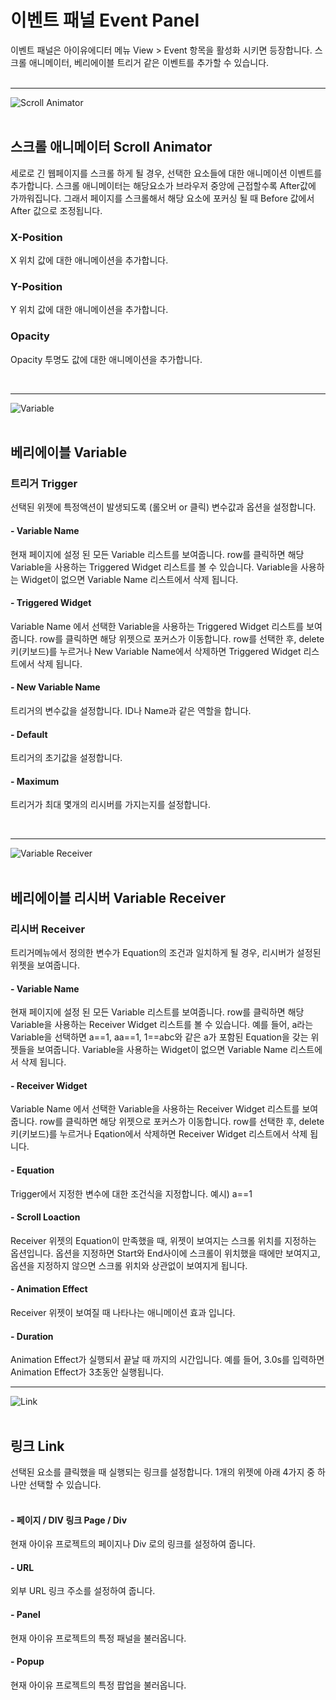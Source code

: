 # 이벤트 패널 Event Panel
이벤트 패널은 아이유에디터 메뉴 View > Event 항목을 활성화 시키면 등장합니다. 스크롤 애니메이터, 베리에이블 트리거 같은 이벤트를 추가할 수 있습니다.<br /><br />

*****
![Scroll Animator](/img/iu_manual_panel_event_01scr.png)<br /><br />
## 스크롤 애니메이터 Scroll Animator
세로로 긴 웹페이지를 스크롤 하게 될 경우, 선택한 요소들에 대한 애니메이션 이벤트를 추가합니다.
스크롤 애니메이터는 해당요소가 브라우저 중앙에 근접할수록 After값에 가까워집니다. 그래서 페이지를 스크롤해서 해당 요소에 포커싱 될 때 Before 값에서 After 값으로 조정됩니다.

### X-Position
X 위치 값에 대한 애니메이션을 추가합니다.

### Y-Position
Y 위치 값에 대한 애니메이션을 추가합니다.

### Opacity
Opacity 투명도 값에 대한 애니메이션을 추가합니다.

<br />

*****
![Variable](/img/iu_manual_panel_event_02var.png)<br /><br />
## 베리에이블 Variable

### 트리거 Trigger
선택된 위젯에 특정액션이 발생되도록 (롤오버 or 클릭) 변수값과 옵션을 설정합니다.

#### - Variable Name
현재 페이지에 설정 된 모든 Variable 리스트를 보여줍니다. row를 클릭하면 해당 Variable을 사용하는 Triggered Widget 리스트를 볼 수 있습니다. Variable을 사용하는 Widget이 없으면 Variable Name 리스트에서 삭제 됩니다.

#### - Triggered Widget
Variable Name 에서 선택한 Variable을 사용하는 Triggered Widget 리스트를 보여줍니다. row를 클릭하면 해당 위젯으로 포커스가 이동합니다. row를 선택한 후, delete키(키보드)를 누르거나 New Variable Name에서 삭제하면 Triggered Widget 리스트에서 삭제 됩니다.

#### - New Variable Name
트리거의 변수값을 설정합니다. ID나 Name과 같은 역할을 합니다.

#### - Default
트리거의 초기값을 설정합니다.

#### - Maximum
트리거가 최대 몇개의 리시버를 가지는지를 설정합니다.

<br />

*****
![Variable Receiver](/img/iu_manual_panel_event_03receiver.png)<br /><br />
## 베리에이블 리시버 Variable Receiver

### 리시버 Receiver
트리거메뉴에서 정의한 변수가 Equation의 조건과 일치하게 될 경우, 리시버가 설정된 위젯을 보여줍니다.

#### - Variable Name
현재 페이지에 설정 된 모든 Variable 리스트를 보여줍니다. row를 클릭하면 해당 Variable을 사용하는 Receiver Widget 리스트를 볼 수 있습니다. 예를 들어, a라는 Variable을 선택하면 a==1, aa==1, 1==abc와 같은 a가 포함된 Equation을 갖는 위젯들을 보여줍니다. Variable을 사용하는 Widget이 없으면 Variable Name 리스트에서 삭제 됩니다.

#### - Receiver Widget
Variable Name 에서 선택한 Variable을 사용하는 Receiver Widget 리스트를 보여줍니다. row를 클릭하면 해당 위젯으로 포커스가 이동합니다. row를 선택한 후, delete키(키보드)를 누르거나 Eqation에서 삭제하면 Receiver Widget 리스트에서 삭제 됩니다.

#### - Equation
Trigger에서 지정한 변수에 대한 조건식을 지정합니다. 예시) a==1

#### - Scroll Loaction
Receiver 위젯의 Equation이 만족했을 때, 위젯이 보여지는 스크롤 위치를 지정하는 옵션입니다. 옵션을 지정하면 Start와 End사이에 스크롤이 위치했을 때에만 보여지고, 옵션을 지정하지 않으면 스크롤 위치와 상관없이 보여지게 됩니다.

#### - Animation Effect
Receiver 위젯이 보여질 때 나타나는 애니메이션 효과 입니다.

#### - Duration
Animation Effect가 실행되서 끝날 때 까지의 시간입니다. 예를 들어, 3.0s를 입력하면 Animation Effect가 3초동안 실행됩니다.
<br />

*****
![Link](/img/iu_manual_panel_event_04link.png)<br /><br />
## 링크 Link
선택된 요소를 클릭했을 때 실행되는 링크를 설정합니다. 1개의 위젯에 아래 4가지 중 하나만 선택할 수 있습니다.<br /><br />

#### - 페이지 / DIV 링크 Page / Div
현재 아이유 프로젝트의 페이지나 Div 로의 링크를 설정하여 줍니다.

#### - URL
외부 URL 링크 주소를 설정하여 줍니다.

#### - Panel
현재 아이유 프로젝트의 특정 패널을 불러옵니다.

#### - Popup
현재 아이유 프로젝트의 특정 팝업을 불러옵니다.